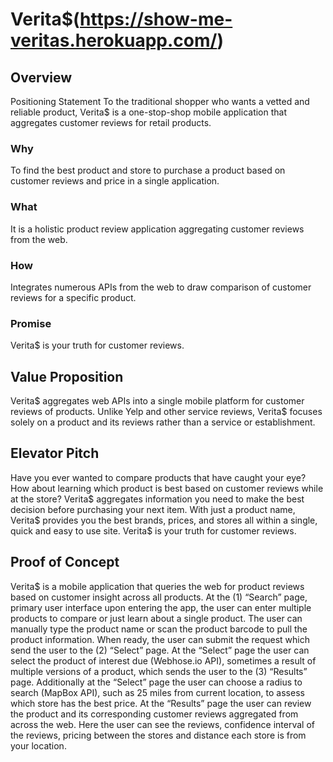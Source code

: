 # Verita$(https://show-me-veritas.herokuapp.com/)

## Overview
Positioning Statement
To the traditional shopper who wants a vetted and reliable product, Verita$ is a one-stop-shop mobile application that aggregates customer reviews for retail products.

### Why
To find the best product and store to purchase a product based on customer reviews and price in a single application.

### What
It is a holistic product review application aggregating customer reviews from the web.

### How 
Integrates numerous APIs from the web to draw comparison of customer reviews for a specific product.

### Promise
Verita$ is your truth for customer reviews.

## Value Proposition
Verita$ aggregates web APIs into a single mobile platform for customer reviews of products. Unlike Yelp and other service reviews, Verita$ focuses solely on a product and its reviews rather than a service or establishment. 

## Elevator Pitch
Have you ever wanted to compare products that have caught your eye? How about learning which product is best based on customer reviews while at the store? Verita$ aggregates information you need to make the best decision before purchasing your next item. With just a product name, Verita$ provides you the best brands, prices, and stores all within a single, quick and easy to use site. Verita$ is your truth for customer reviews. 

## Proof of Concept
Verita$ is a mobile application that queries the web for product reviews based on customer insight across all products. At the (1) “Search” page, primary user interface upon entering the app, the user can enter multiple products to compare or just learn about a single product. The user can manually type the product name or scan the product barcode to pull the product information. When ready, the user can submit the request which send the user to the (2) “Select” page. At the “Select” page the user can select the product of interest due (Webhose.io API), sometimes a result of multiple versions of a product, which sends the user to the (3) “Results” page. Additionally at the “Select” page the user can choose a radius to search (MapBox API), such as 25 miles from current location, to assess which store has the best price. At the “Results” page the user can review the product and its corresponding customer reviews aggregated from across the web. Here the user can see the reviews, confidence interval of the reviews, pricing between the stores and distance each store is from your location. 



